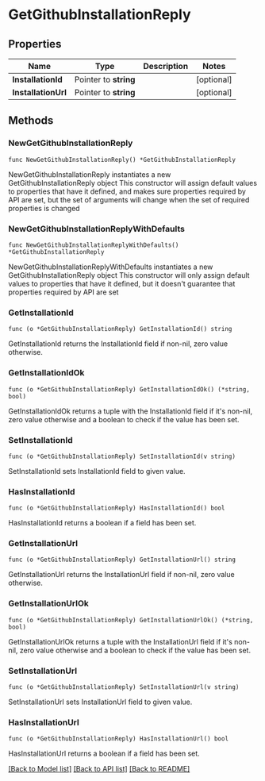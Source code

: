 # GetGithubInstallationReply

## Properties

Name | Type | Description | Notes
------------ | ------------- | ------------- | -------------
**InstallationId** | Pointer to **string** |  | [optional] 
**InstallationUrl** | Pointer to **string** |  | [optional] 

## Methods

### NewGetGithubInstallationReply

`func NewGetGithubInstallationReply() *GetGithubInstallationReply`

NewGetGithubInstallationReply instantiates a new GetGithubInstallationReply object
This constructor will assign default values to properties that have it defined,
and makes sure properties required by API are set, but the set of arguments
will change when the set of required properties is changed

### NewGetGithubInstallationReplyWithDefaults

`func NewGetGithubInstallationReplyWithDefaults() *GetGithubInstallationReply`

NewGetGithubInstallationReplyWithDefaults instantiates a new GetGithubInstallationReply object
This constructor will only assign default values to properties that have it defined,
but it doesn't guarantee that properties required by API are set

### GetInstallationId

`func (o *GetGithubInstallationReply) GetInstallationId() string`

GetInstallationId returns the InstallationId field if non-nil, zero value otherwise.

### GetInstallationIdOk

`func (o *GetGithubInstallationReply) GetInstallationIdOk() (*string, bool)`

GetInstallationIdOk returns a tuple with the InstallationId field if it's non-nil, zero value otherwise
and a boolean to check if the value has been set.

### SetInstallationId

`func (o *GetGithubInstallationReply) SetInstallationId(v string)`

SetInstallationId sets InstallationId field to given value.

### HasInstallationId

`func (o *GetGithubInstallationReply) HasInstallationId() bool`

HasInstallationId returns a boolean if a field has been set.

### GetInstallationUrl

`func (o *GetGithubInstallationReply) GetInstallationUrl() string`

GetInstallationUrl returns the InstallationUrl field if non-nil, zero value otherwise.

### GetInstallationUrlOk

`func (o *GetGithubInstallationReply) GetInstallationUrlOk() (*string, bool)`

GetInstallationUrlOk returns a tuple with the InstallationUrl field if it's non-nil, zero value otherwise
and a boolean to check if the value has been set.

### SetInstallationUrl

`func (o *GetGithubInstallationReply) SetInstallationUrl(v string)`

SetInstallationUrl sets InstallationUrl field to given value.

### HasInstallationUrl

`func (o *GetGithubInstallationReply) HasInstallationUrl() bool`

HasInstallationUrl returns a boolean if a field has been set.


[[Back to Model list]](../README.md#documentation-for-models) [[Back to API list]](../README.md#documentation-for-api-endpoints) [[Back to README]](../README.md)


